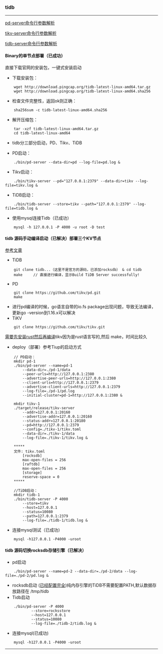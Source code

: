 ### tidb

-----------------------------------------------------------------------
[pd-server命令行参数解析](https://docs.pingcap.com/zh/tidb/v3.0/command-line-flags-for-pd-configuration)

[tikv-server命令行参数解析](https://docs.pingcap.com/zh/tidb/v3.0/command-line-flags-for-tikv-configuration)

[tidb-server命令行参数解析](https://docs.pingcap.com/zh/tidb/v3.0/command-line-flags-for-tidb-configuration)


#### Binary的单节点部署（已成功）

直接下载官网的安装包，一键式安装启动

-   下载安装包：
```
	wget http://download.pingcap.org/tidb-latest-linux-amd64.tar.gz
	wget http://download.pingcap.org/tidb-latest-linux-amd64.sha256
```
-   检查文件完整性，返回ok则正确：
```
	sha256sum -c tidb-latest-linux-amd64.sha256
```
-   解开压缩包：
```
	tar -xzf tidb-latest-linux-amd64.tar.gz
	cd tidb-latest-linux-amd64
```
-   tidb分三部分启动，PD、Tikv、TiDB
   
-   PD启动：
```
	./bin/pd-server --data-dir=pd --log-file=pd.log &
```
-   Tikv启动：
```
	./bin/tikv-server --pd="127.0.0.1:2379" --data-dir=tikv --log-file=tikv.log &
```
-   TiDB启动：
```
	./bin/tidb-server --store=tikv --path="127.0.0.1:2379" --log-file=tidb.log &
```
-   使用mysql连接Tidb（已成功）
```
	mysql -h 127.0.0.1 -P 4000 -u root -D test 
```

#### tidb 源码手动编译启动（已解决）部署三个KV节点
[参考文章](https://blog.csdn.net/damanchen/article/details/108223095)

-   TiDB
```
	git clone tidb...（这里不是官方的源码，已添加rocksdb） & cd tidb
	make     // 直接进行编译，显示Build TiDB Server successfully!
```
-   PD
``` 
	git clone https://github.com/tikv/pd.git
	make
```
- 进行pd编译的时候，go语言自带的io.fs package出现问题，导致无法编译，更新go -version到1.16.x可以解决
-   TiKV
```
	git clone https://github.com/tikv/tikv.git
```
[需要先安装rust然后再编译](../linux/linux.md)tikv因为是rust语言写的,然后 make，时间比较久


-   deploy（部署）参考Tiup的启动方式
```
	// PD启动：
	mkdir pd-1
	./bin/pd-server --name=pd-1 
		--data-dir=./pd-1/data 
		--peer-urls=http://127.0.0.1:2380 
		--advertise-peer-urls=http://127.0.0.1:2380 
		--client-urls=http://127.0.0.1:2379 
		--advertise-client-urls=http://127.0.0.1:2379 
		--log-file=./pd-1/pd.log 
		--initial-cluster=pd-1=http://127.0.0.1:2380 &
```
	
```	//Tikv启动：
	mkdir tikv-1
	./target/release/tikv-server 
		--addr=127.0.0.1:20160 
		--advertise-addr=127.0.0.1:20160 
		--status-addr=127.0.0.1:20180 
		--pd=http://127.0.0.1:2379 
		--config=./tikv-1/tikv.toml 
		--data-dir=./tikv-1/data 
		--log-file=./tikv-1/tikv.log &
```	
        *****
        文件: tikv.toml
            [rocksdb]
            max-open-files = 256
            [raftdb]
            max-open-files = 256
            [storage]
            reserve-space = 0
        *****
```
	//TiDB启动：
	mkdir tidb-1
	./bin/tidb-server -P 4000 
		--store=tikv 
		--host=127.0.0.1 
		--status=10080 
		--path=127.0.0.1:2379 
		--log-file=./tidb-1/tidb.log &
```
-   连接mysql测试（已成功）
```
    mysql -h127.0.0.1 -P4000 -uroot
```

#### tidb 源码切换rocksdb存储引擎（已解决）

-   pd启动
```
    ./bin/pd-server --name=pd-2 --data-dir=./pd-2/data --log-file=./pd-2/pd.log &
```	
-   rocksdb启动 ([已经配置完全](../db/db.md))纯内存引擎的TiDB不需要配置PATH,默认数据存放路径在 /tmp/tidb
-   Tidb启动
```
    ./bin/pd-server -P 4000 
			--store=rocksstore
			--host=127.0.0.1
			--status=10080
			--log-file=./tidb-2/tidb.log &
```
-   连接mysql(已成功)
```
    mysql -h127.0.0.1 -P4000 -uroot
```
-----------------------------------------------------------------------
